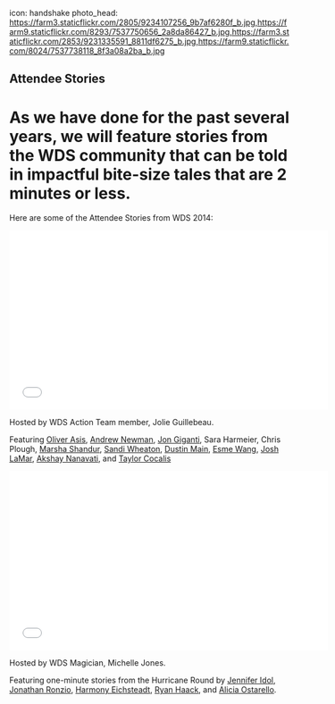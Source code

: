 icon: handshake
photo_head: https://farm3.staticflickr.com/2805/9234107256_9b7af6280f_b.jpg,https://farm9.staticflickr.com/8293/7537750656_2a8da86427_b.jpg,https://farm3.staticflickr.com/2853/9231335591_8811df6275_b.jpg,https://farm9.staticflickr.com/8024/7537738118_8f3a08a2ba_b.jpg

## Attendee Stories

# As we have done for the past several years, we will feature stories from the WDS community that can be told in impactful bite-size tales that are 2 minutes or less. 

<div class="zig-zags_blue"></div>

<!-- If you have a story you would like to share with the WDS community in 2 minutes or less, please let us know by submitting a proposal here.

<a href="/submit-your-story" class="button">Suggest a Story &rarr;</a>

<div class="line-canvas"></div>
-->

Here are some of the Attendee Stories from WDS 2014:

<iframe src="//player.vimeo.com/video/102690045?title=0&amp;byline=0&amp;portrait=0&amp;color=adbf27" width="570" height="321" frameborder="0" webkitallowfullscreen mozallowfullscreen allowfullscreen></iframe>

Hosted by WDS Action Team member, Jolie Guillebeau. 

Featuring [Oliver Asis](/~oliverasis), [Andrew Newman](/~andrewnewman), [Jon Giganti](/~JonGiganti), Sara Harmeier, Chris Plough, [Marsha Shandur](/~yesyesmarsha), [Sandi Wheaton](/~sandi), [Dustin Main](/~dustin), [Esme Wang](/~esmewwang), [Josh LaMar](/~joshlamar), [Akshay Nanavati](/~Existing2Living), and [Taylor Cocalis](/~tayloratgoodfoodjobs)

<div class="line-canvas"></div>

<iframe src="//player.vimeo.com/video/102690046?title=0&amp;byline=0&amp;portrait=0&amp;color=adbf27" width="570" height="321" frameborder="0" webkitallowfullscreen mozallowfullscreen allowfullscreen></iframe>

Hosted by WDS Magician, Michelle Jones. 

Featuring one-minute stories from the Hurricane Round by [Jennifer Idol](/~uwDesigner), [Jonathan Ronzio](/~ronzio), [Harmony Eichsteadt](/~harmony), [Ryan Haack](/~LivingOneHanded), and [Alicia Ostarello](/~aliciao).
